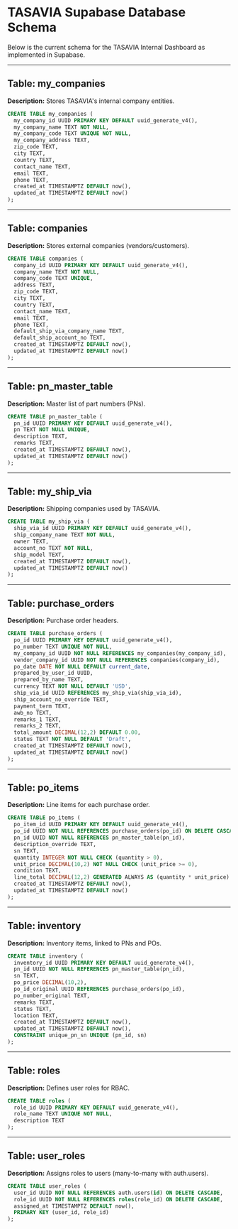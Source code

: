 # TASAVIA Supabase Database Schema

Below is the current schema for the TASAVIA Internal Dashboard as implemented in Supabase.

---

## Table: my_companies
**Description:** Stores TASAVIA's internal company entities.
```sql
CREATE TABLE my_companies (
  my_company_id UUID PRIMARY KEY DEFAULT uuid_generate_v4(),
  my_company_name TEXT NOT NULL,
  my_company_code TEXT UNIQUE NOT NULL,
  my_company_address TEXT,
  zip_code TEXT,
  city TEXT,
  country TEXT,
  contact_name TEXT,
  email TEXT,
  phone TEXT,
  created_at TIMESTAMPTZ DEFAULT now(),
  updated_at TIMESTAMPTZ DEFAULT now()
);
```

---

## Table: companies
**Description:** Stores external companies (vendors/customers).
```sql
CREATE TABLE companies (
  company_id UUID PRIMARY KEY DEFAULT uuid_generate_v4(),
  company_name TEXT NOT NULL,
  company_code TEXT UNIQUE,
  address TEXT,
  zip_code TEXT,
  city TEXT,
  country TEXT,
  contact_name TEXT,
  email TEXT,
  phone TEXT,
  default_ship_via_company_name TEXT,
  default_ship_account_no TEXT,
  created_at TIMESTAMPTZ DEFAULT now(),
  updated_at TIMESTAMPTZ DEFAULT now()
);
```

---

## Table: pn_master_table
**Description:** Master list of part numbers (PNs).
```sql
CREATE TABLE pn_master_table (
  pn_id UUID PRIMARY KEY DEFAULT uuid_generate_v4(),
  pn TEXT NOT NULL UNIQUE,
  description TEXT,
  remarks TEXT,
  created_at TIMESTAMPTZ DEFAULT now(),
  updated_at TIMESTAMPTZ DEFAULT now()
);
```

---

## Table: my_ship_via
**Description:** Shipping companies used by TASAVIA.
```sql
CREATE TABLE my_ship_via (
  ship_via_id UUID PRIMARY KEY DEFAULT uuid_generate_v4(),
  ship_company_name TEXT NOT NULL,
  owner TEXT,
  account_no TEXT NOT NULL,
  ship_model TEXT,
  created_at TIMESTAMPTZ DEFAULT now(),
  updated_at TIMESTAMPTZ DEFAULT now()
);
```

---

## Table: purchase_orders
**Description:** Purchase order headers.
```sql
CREATE TABLE purchase_orders (
  po_id UUID PRIMARY KEY DEFAULT uuid_generate_v4(),
  po_number TEXT UNIQUE NOT NULL,
  my_company_id UUID NOT NULL REFERENCES my_companies(my_company_id),
  vendor_company_id UUID NOT NULL REFERENCES companies(company_id),
  po_date DATE NOT NULL DEFAULT current_date,
  prepared_by_user_id UUID,
  prepared_by_name TEXT,
  currency TEXT NOT NULL DEFAULT 'USD',
  ship_via_id UUID REFERENCES my_ship_via(ship_via_id),
  ship_account_no_override TEXT,
  payment_term TEXT,
  awb_no TEXT,
  remarks_1 TEXT,
  remarks_2 TEXT,
  total_amount DECIMAL(12,2) DEFAULT 0.00,
  status TEXT NOT NULL DEFAULT 'Draft',
  created_at TIMESTAMPTZ DEFAULT now(),
  updated_at TIMESTAMPTZ DEFAULT now()
);
```

---

## Table: po_items
**Description:** Line items for each purchase order.
```sql
CREATE TABLE po_items (
  po_item_id UUID PRIMARY KEY DEFAULT uuid_generate_v4(),
  po_id UUID NOT NULL REFERENCES purchase_orders(po_id) ON DELETE CASCADE,
  pn_id UUID NOT NULL REFERENCES pn_master_table(pn_id),
  description_override TEXT,
  sn TEXT,
  quantity INTEGER NOT NULL CHECK (quantity > 0),
  unit_price DECIMAL(10,2) NOT NULL CHECK (unit_price >= 0),
  condition TEXT,
  line_total DECIMAL(12,2) GENERATED ALWAYS AS (quantity * unit_price) STORED,
  created_at TIMESTAMPTZ DEFAULT now(),
  updated_at TIMESTAMPTZ DEFAULT now()
);
```

---

## Table: inventory
**Description:** Inventory items, linked to PNs and POs.
```sql
CREATE TABLE inventory (
  inventory_id UUID PRIMARY KEY DEFAULT uuid_generate_v4(),
  pn_id UUID NOT NULL REFERENCES pn_master_table(pn_id),
  sn TEXT,
  po_price DECIMAL(10,2),
  po_id_original UUID REFERENCES purchase_orders(po_id),
  po_number_original TEXT,
  remarks TEXT,
  status TEXT,
  location TEXT,
  created_at TIMESTAMPTZ DEFAULT now(),
  updated_at TIMESTAMPTZ DEFAULT now(),
  CONSTRAINT unique_pn_sn UNIQUE (pn_id, sn)
);
```

---

## Table: roles
**Description:** Defines user roles for RBAC.
```sql
CREATE TABLE roles (
  role_id UUID PRIMARY KEY DEFAULT uuid_generate_v4(),
  role_name TEXT UNIQUE NOT NULL,
  description TEXT
);
```

---

## Table: user_roles
**Description:** Assigns roles to users (many-to-many with auth.users).
```sql
CREATE TABLE user_roles (
  user_id UUID NOT NULL REFERENCES auth.users(id) ON DELETE CASCADE,
  role_id UUID NOT NULL REFERENCES roles(role_id) ON DELETE CASCADE,
  assigned_at TIMESTAMPTZ DEFAULT now(),
  PRIMARY KEY (user_id, role_id)
);
```
